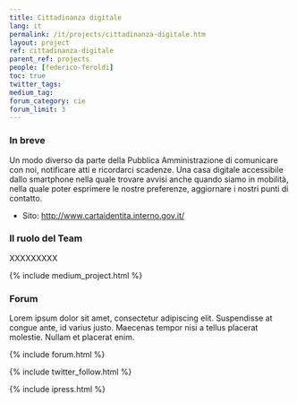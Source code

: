 ```yaml
---
title: Cittadinanza digitale
lang: it
permalink: /it/projects/cittadinanza-digitale.htm
layout: project
ref: cittadinanza-digitale
parent_ref: projects
people: [federico-feroldi]
toc: true
twitter_tags:
medium_tag:
forum_category: cie
forum_limit: 3
---
```


### In breve

Un modo diverso da parte della Pubblica Amministrazione di comunicare con noi, notificare atti e ricordarci scadenze. Una casa digitale accessibile dallo smartphone nella quale trovare avvisi anche quando siamo in mobilità, nella quale poter esprimere le nostre preferenze, aggiornare i nostri punti di contatto.  

* Sito: <http://www.cartaidentita.interno.gov.it/>


### Il ruolo del Team

XXXXXXXXX


{% include medium_project.html %}

### Forum 

Lorem ipsum dolor sit amet, consectetur adipiscing elit. Suspendisse at congue ante, id varius justo. Maecenas tempor nisi a tellus placerat molestie. Nullam et placerat enim. 

{% include forum.html %}

{% include twitter_follow.html %}

{% include ipress.html %}
<div id="content-ipress" data-key="01e87bed-f52e-4d6d-af32-c4ea59fd300a" data-lang="it" data-size="100" data-tag="5"></div>
<script type="text/javascript" src="/js/ipress.js"></script>

